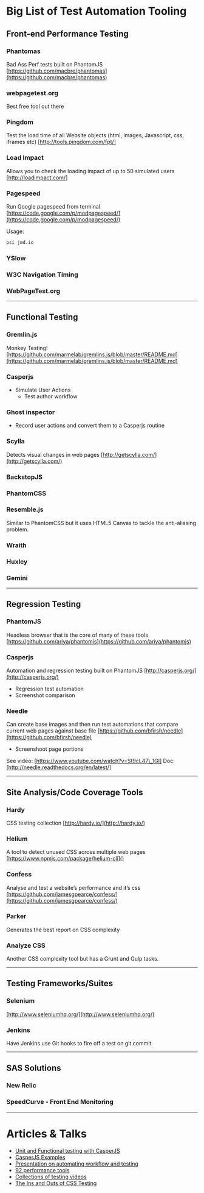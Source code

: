 # Big List of Test Automation Tooling


## Front-end Performance Testing

### Phantomas
Bad Ass Perf tests built on PhantomJS 
[https://github.com/macbre/phantomas](https://github.com/macbre/phantomas)

### webpagetest.org
Best free tool out there

### Pingdom
Test the load time of all Website objects (html, images, Javascript, css, iframes etc)
[http://tools.pingdom.com/fpt/]

### Load Impact
Allows you to check the loading impact of up to 50 simulated users
[http://loadimpact.com/]

### Pagespeed
Run Google pagespeed from terminal 
[https://code.google.com/p/modpagespeed/](https://code.google.com/p/modpagespeed/)

Usage:

```bash
psi jmd.io
```
### YSlow

### W3C Navigation Timing

### WebPageTest.org

----

## Functional Testing

### Gremlin.js
Monkey Testing! 
[https://github.com/marmelab/gremlins.js/blob/master/README.md](https://github.com/marmelab/gremlins.js/blob/master/README.md)

### Casperjs
- Simulate User Actions
	- Test author workflow
	
### Ghost inspector
- Record user actions and convert them to a Casperjs routine

### Scylla
Detects visual changes in web pages
[http://getscylla.com/](http://getscylla.com/)

### BackstopJS

### PhantomCSS

### Resemble.js
Similar to PhantomCSS but it uses HTML5 Canvas to tackle the anti-aliasing problem.

### Wraith

### Huxley

### Gemini

----

## Regression Testing

### PhantomJS
Headless browser that is the core of many of these tools
[https://github.com/ariya/phantomjs](https://github.com/ariya/phantomjs)

### Casperjs
Automation and regression testing built on PhantomJS 
[http://casperjs.org/](http://casperjs.org/)
- Regression test automation
- Screenshot comparison

### Needle 
Can create base images and then run test automations that compare current web pages against base file
[https://github.com/bfirsh/needle](https://github.com/bfirsh/needle) 
- Screenshoot page portions

See video: [https://www.youtube.com/watch?v=St9cL47\_1GI]
Doc: [http://needle.readthedocs.org/en/latest/]
	
----

## Site Analysis/Code Coverage Tools

### Hardy
CSS testing collection
[http://hardy.io/](http://hardy.io/)

### Helium
A tool to detect unused CSS across multiple web pages
[https://www.npmjs.com/package/helium-cli]()

### Confess
Analyse and test a website’s performance and it’s css
[https://github.com/jamesgpearce/confess/](https://github.com/jamesgpearce/confess/)

### Parker
Generates the best report on CSS complexity

### Analyze CSS
Another CSS complexity tool but has a Grunt and Gulp tasks.

----

## Testing Frameworks/Suites

### Selenium
[http://www.seleniumhq.org/](http://www.seleniumhq.org/) 

### Jenkins
Have Jenkins use Git hooks to fire off a test on git commit 

----

## SAS Solutions

### New Relic

### SpeedCurve - Front End Monitoring

----

# Articles & Talks

* [Unit and Functional testing with CasperJS](http://www.helpscout.net/blog/functional-testing-casperjs/)
* [CasperJS Examples](https://github.com/brettjonesdev/casper-examples)
* [Presentation on automating workflow and testing](http://rupl.github.io/frontend-testing)
* [92 performance tools](http://perf-tooling.today/tools)
* [Collections of testing videos](http://csste.st/guides/videos/)
* [The Ins and Outs of CSS Testing](csste.st)
